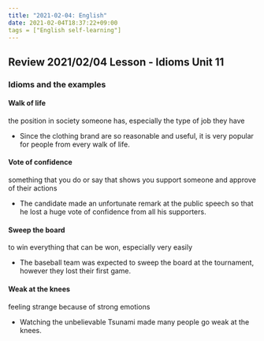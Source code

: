 ```yaml
---
title: "2021-02-04: English"
date: 2021-02-04T18:37:22+09:00
tags = ["English self-learning"]
---
```


## Review 2021/02/04 Lesson - Idioms Unit 11

### Idioms and the examples

#### Walk of life
the position in society someone has, especially the type of job they have

* Since the clothing brand are so reasonable and useful, it is very popular for people from every walk of life.

#### Vote of confidence
something that you do or say that shows you support someone and approve of their actions

* The candidate made an unfortunate remark at the public speech so that he lost a huge vote of confidence from all his supporters.

#### Sweep the board
to win everything that can be won, especially very easily

* The baseball team was expected to sweep the board at the tournament, however they lost their first game.

#### Weak at the knees
feeling strange because of strong emotions

* Watching the unbelievable Tsunami made many people go weak at the knees.
